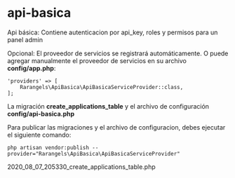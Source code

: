 # api-basica
Api básica: Contiene autenticacion por api_key, roles y permisos para un panel admin 


Opcional: El proveedor de servicios se registrará automáticamente. O puede agregar manualmente el proveedor de servicios en su archivo **config/app.php**:

```
'providers' => [
    Rarangels\ApiBasica\ApiBasicaServiceProvider::class,
];
```


La migración **create_applications_table** y el archivo de configuración **config/api-basica.php** 

Para publicar las migraciones y el archivo de configuracion, debes ejecutar el siguiente comando:

```
php artisan vendor:publish --provider="Rarangels\ApiBasica\ApiBasicaServiceProvider"
```

2020_08_07_205330_create_applications_table.php